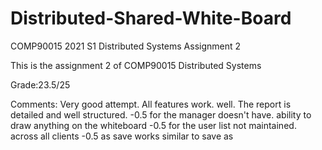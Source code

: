 # Distributed-Shared-White-Board

COMP90015 2021 S1 Distributed Systems  Assignment 2

This is the assignment 2 of COMP90015 Distributed Systems

Grade:23.5/25

Comments: Very good attempt. All features work. well. The report is detailed and well structured. -0.5 for the manager doesn't have. ability to draw anything on the whiteboard -0.5 for the user list not maintained. across all clients -0.5 as save works similar to save as
